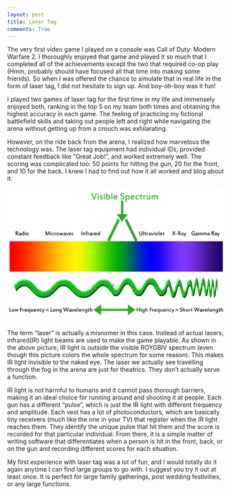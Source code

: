 ```yaml
---
layout: post
title: Laser Tag
comments: True
---
```


The very first video game I played on a console was Call of Duty: Modern Warfare 2. I thoroughly enjoyed that game and played it so much that I completed all of the achievements except the two that required co-op play (Hmm, probably should have focused all that time into making some friends). So when I was offered the chance to simulate that in real life in the form of laser tag, I did not hesitate to sign up. And boy-oh-boy was it fun!

I played two games of laser tag for the first time in my life and immensely enjoyed both, ranking in the top 5 on my team both times and obtaining the highest accuracy in each game. The feeling of practicing my fictional battlefield skills and taking out people left and right while navigating the arena without getting up from a crouch was exhilarating.

However, on the ride back from the arena, I realized how marvelous the technology was. The laser tag equipment had individual IDs, provided constant feedback like “Great Job!”, and worked extremely well. The scoring was complicated too: 50 points for hitting the gun, 20 for the front, and 10 for the back. I knew I had to find out how it all worked and blog about it.

![Visible Spectrum](/assets/spectrum.jpg)

The term “laser” is actually a misnomer in this case. Instead of actual lasers, infrared(IR) light beams are used to make the game playable. As shown in the above picture, IR light is outside the visible ROYGBIV spectrum (even though this picture colors the whole spectrum for some reason). This makes IR light invisible to the naked eye. The laser we actually see travelling through the fog in the arena are just for theatrics. They don’t actually serve a function.

IR light is not harmful to humans and it cannot pass thorough barriers, making it an ideal choice for running around and shooting it at people. Each gun has a different “pulse”, which is just the IR light with different frequency and amplitude. Each vest has a lot of photoconductors, which are basically tiny receivers (much like the one in your TV) that register when the IR light reaches them. They identify the unique pulse that hit them and the score is recorded for that particular individual. From there, it is a simple matter of writing software that differentiates when a person is hit in the front, back, or on the gun and recording different scores for each situation.

My first experience with laser tag was a lot of fun, and I would totally do it again anytime I can find large groups to go with. I suggest you try it out at least once. It is perfect for large family gatherings, post wedding festivities, or any large functions.
